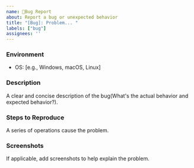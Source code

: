 ```yaml
---
name: 🐛Bug Report
about: Report a bug or unexpected behavior
title: "[Bug]: Problem... "
labels: ["bug"] 
assignees: ''
---
```


### Environment
- OS: [e.g., Windows, macOS, Linux]

### Description
A clear and concise description of the bug(What's the actual behavior and expected behavior?).

### Steps to Reproduce
A series of operations cause the problem.

### Screenshots
If applicable, add screenshots to help explain the problem.

